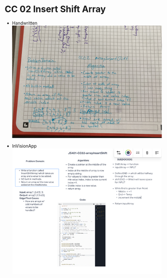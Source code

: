 # CC 02 Insert Shift Array

* Handwritten
![img](/javascript/code-challenges/401CC/assets/hand02.jpeg)

* InVisionApp
![img](/javascript/code-challenges/401CC/assets/shift02.png)


